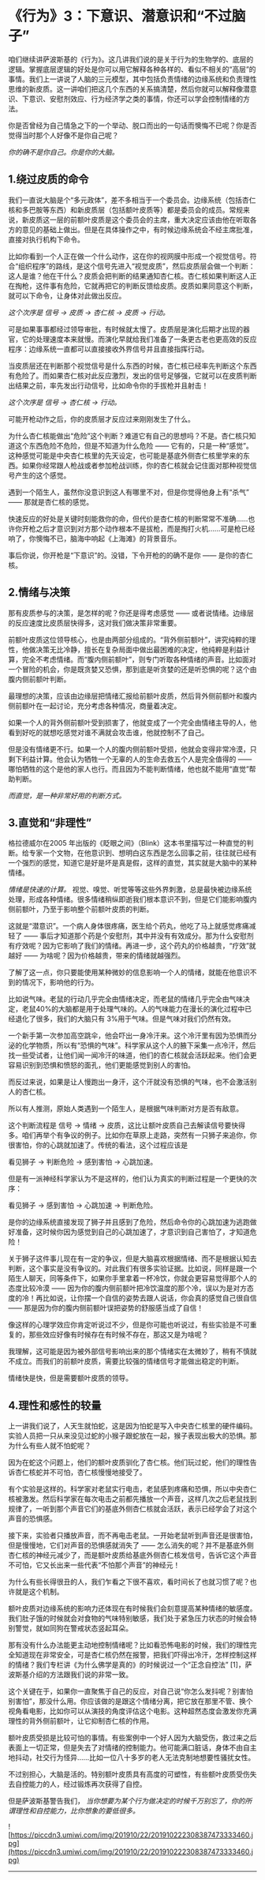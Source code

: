 # 《行为》3：下意识、潜意识和“不过脑子”

咱们继续讲萨波斯基的《行为》。这几讲我们说的是关于行为的生物学的、底层的逻辑。掌握底层逻辑的好处是你可以用它解释各种各样的、看似不相关的“高层”的事情。我们上一讲说了人脑的三元模型，其中包括负责情绪的边缘系统和负责理性思维的新皮质。这一讲咱们把这几个东西的关系搞清楚，然后你就可以解释像潜意识、下意识、安慰剂效应、行为经济学之类的事情，你还可以学会控制情绪的方法。

你是否曾经为自己情急之下的一个举动、脱口而出的一句话而懊悔不已呢？你是否觉得当时那个人好像不是你自己呢？

 *你的确不是你自己。你是你的大脑。*

## 1.绕过皮质的命令

我们一直说大脑是个“多元政体”，差不多相当于一个委员会。边缘系统（包括杏仁核和多巴胺等东西）和新皮质层（包括额叶皮质等）都是委员会的成员。常规来说，新皮质这一层的前额叶皮质是这个委员会的主席，重大决定应该由他在听取各方的意见的基础上做出。但是在具体操作之中，有时候边缘系统会不经主席批准，直接对执行机构下命令。

比如你看到一个人正在做一个什么动作，这在你的视网膜中形成一个视觉信号。符合“组织程序”的路线，是这个信号先进入“视觉皮质”，然后皮质层会做一个判断：这人是谁？他在干什么？皮质会把判断的结果通知杏仁核。杏仁核如果判断这人正在掏枪，这件事有危险，它就再把它的判断反馈给皮质。皮质如果同意这个判断，就可以下命令，让身体对此做出反应。

 *这个次序是 信号 → 皮质 → 杏仁核 → 皮质 → 行动。*

可是如果事事都经过领导审批，有时候就太慢了。皮质层是演化后期才出现的器官，它的处理速度本来就慢。而演化早就给我们准备了一条更古老也更高效的反应程序：边缘系统一直都可以直接接收外界信号并且直接指挥行动。

当皮质层还在判断那个视觉信号是什么东西的时候，杏仁核已经率先判断这个东西有危险了。而如果杏仁核对此反应激烈，发出的信号足够强，它就可以在皮质判断出结果之前，率先发出行动信号，比如命令你的手拔枪并且射击！

 *这个次序是 信号 → 杏仁核 → 行动。*

可能开枪动作之后，你的皮质层才反应过来刚刚发生了什么。

为什么杏仁核能做出“危险”这个判断？难道它有自己的思想吗？不是。杏仁核只知道这个东西危险不危险，但是不知道为什么危险 —— 它有的，只是一种“感觉”。这种感觉可能是中央杏仁核里的先天设定，也可能是基底外侧杏仁核里学来的东西。如果你经常跟人枪战或者参加枪战训练，你的杏仁核就会记住面对那种视觉信号产生的这个感觉。

遇到一个陌生人，虽然你没意识到这人有哪里不对，但是你觉得他身上有“杀气” —— 那就是杏仁核的感觉。

快速反应的好处是关键时刻能救你的命，但代价是杏仁核的判断常常不准确……也许你开枪之后才意识到对方那个动作根本不是拔枪，而是掏打火机……可是枪已经响了，你懊悔不已，脑海中响起《上海滩》的背景音乐。

事后你说，你开枪是“下意识”的。没错，下令开枪的的确不是你 —— 是你的杏仁核。

## 2.情绪与决策

那有皮质参与的决策，是怎样的呢？你还是得考虑感觉 —— 或者说情绪。边缘层的反应速度比皮质层快得多，这对我们做决策非常重要。

前额叶皮质这位领导核心，也是由两部分组成的。“背外侧前额叶”，讲究纯粹的理性，他做决策无比冷静，擅长在复杂局面中做出最困难的决定，他纯粹是利益计算，完全不考虑情绪。而“腹内侧前额叶”，则专门听取各种情绪的声音。比如面对一个冒险的机会，你是既贪婪又恐惧，那到底是听贪婪的还是听恐惧的呢？这个由腹内侧前额叶判断。

最理想的决策，应该由边缘层把情绪汇报给前额叶皮质，然后背外侧前额叶和腹内侧前额叶在一起讨论，充分考虑各种情况，商量着决定。

如果一个人的背外侧前额叶受到损害了，他就变成了一个完全由情绪主导的人，他看到好吃的就想吃感觉对谁不满就会攻击谁，他就控制不了自己。

但是没有情绪更不行。如果一个人的腹内侧前额叶受损，他就会变得非常冷漠，只剩下利益计算。他会认为牺牲一个无辜的人的生命去救五个人是完全值得的 —— 哪怕牺牲的这个是他的家人也行。而且因为不能判断情绪，他也就不能用“直觉”帮助判断。

 *而直觉，是一种非常好用的判断方式。*

## 3.直觉和“非理性”

格拉德威尔在2005 年出版的《眨眼之间》（Blink）这本书里描写过一种直觉的判断。给专家一个文物，在他意识到、想明白这东西是怎么回事之前，往往就已经有一个强烈的感觉，知道它是好是坏是真是假，这样的直觉，其实就是大脑中的某种情绪。

 *情绪是快速的计算。* 视觉、嗅觉、听觉等等这些外界刺激，总是最快被边缘系统处理，形成各种情绪。很多情绪稍纵即逝我们根本意识不到，但是它们能影响腹内侧前额叶，乃至于影响整个前额叶皮质的判断。

这就是“潜意识”。一个病人身体很疼痛，医生给个药丸，他吃了马上就感觉疼痛减轻了 —— 事后才知道那个药是个安慰剂，其中并没有有效成分。那为什么安慰剂有疗效呢？因为它影响了我们的情绪。再进一步，这个药丸的价格越贵，“疗效”就越好 —— 为啥呢？因为价格越贵，带来的情绪就越强烈。

了解了这一点，你只要能使用某种微妙的信息影响一个人的情绪，就能在他意识不到的情况下，影响他的行为。

比如说气味。老鼠的行动几乎完全由情绪决定，而老鼠的情绪几乎完全由气味决定，老鼠40%的大脑都是用于处理气味的。人的气味能力在漫长的演化过程中已经退化了很多，我们的大脑只有 3%用于气味。但是气味对我们仍然有效。

一个新手第一次参加高空跳伞，他会吓出一身冷汗来。这个冷汗里有因为恐惧而分泌的化学物质，所以有“恐惧的气味”。科学家从这个人的腋下采集一点冷汗，然后找一些受试者，让他们闻一闻冷汗的味道，他们的杏仁核就会活跃起来。他们会更容易识别到恐惧和愤怒的面孔，他们更能感觉到别人的害怕。

而反过来说，如果是让人慢跑出一身汗，这个汗就没有恐惧的气味，也不会激活别人的杏仁核。

所以有人推测，原始人类遇到一个陌生人，是根据气味判断对方是否有敌意。

这个判断流程是 信号 → 情绪 → 皮质，这比让额叶皮质自己去解读信号要快得多。咱们再举个有争议的例子。比如你在草原上走路，突然有一只狮子来追你，你很害怕，你的心跳就加速了。传统的看法，这个过程应该是

看见狮子 → 判断危险 → 感到害怕 → 心跳加速。

但是有一派神经科学家认为不是这样的，他们认为真实的判断过程是一个更快的次序：

看见狮子 → 感到害怕 → 心跳加速 → 判断危险。

是你的边缘系统直接发现了狮子并且感到了危险，然后命令你的心跳加速为逃跑做好准备，这时候你因为感觉到自己的心跳加速了，才意识到自己害怕了，才知道危险！

关于狮子这件事儿现在有一定的争议，但是大脑喜欢根据情绪、而不是根据认知去判断，这个事实是没有争议的。对此我们有很多实验证据。比如说，同样是跟一个陌生人聊天，同等条件下，如果你手里拿着一杯冷饮，你就会更容易觉得那个人的态度比较冷漠 —— 因为你的腹内侧前额叶把冷饮温度的那个冷，误以为是对方态度的冷！再比如说，让你摆一个自信的姿势去跟人说话，你会真的感觉自己很自信 —— 那是因为你的腹内侧前额叶误把姿势的舒服感当成了自信！

像这样的心理学效应你肯定听说过不少，但是你可能也听说过，有些实验是不可重复的，那些效应好像有时候存在有时候不存在，那这又是为啥呢？

我理解，这可能是因为被外部信号影响出来的那个情绪实在太微妙了，稍有不慎就不成立。而我们的前额叶皮质，需要比较强的情绪信号才能做出稳定的判断。

情绪快是快，但是需要额叶皮质的领导。

## 4.理性和感性的较量

上一讲我们说了，人天生就怕蛇，这是因为怕蛇是写入中央杏仁核里的硬件编码。实验人员把一只从来没见过蛇的小猴子跟蛇放在一起，猴子表现出极大的恐惧。那为什么有些人就不怕蛇呢？

因为在蛇这个问题上，他们的额叶皮质驯化了杏仁核。他们玩过蛇，他们的理性告诉杏仁核蛇并不可怕，杏仁核慢慢地接受了。

有个实验是这样的。科学家对老鼠实行电击，老鼠感到疼痛和恐惧，所以中央杏仁核被激发。然后科学家在每次电击之前都先播放一个声音，这样几次之后老鼠找到规律了，一听到那个声音它们的基底外侧杏仁核就会活跃，表示已经学会了对这个声音的恐惧感。

接下来，实验者只播放声音，而不再电击老鼠。一开始老鼠听到声音还是很害怕，但是慢慢地，它们对声音的恐惧感就消失了 —— 怎么消失的呢？并不是基底外侧杏仁核的神经元减少了，而是额叶皮质给基底外侧杏仁核发信号，告诉它这个声音不可怕，它又长出来一些代表“不怕那个声音”的神经元！

为什么有些长得很丑的人，我们乍看之下很不喜欢，看时间长了也就习惯了呢？也许就是这个机制。

额叶皮质对边缘系统的影响力还体现在有时候我们会刻意提高某种情绪的敏感度。我们肚子饿的时候就会对食物的气味特别敏感，我们处于紧急压力状态的时候会特别警觉，就如同狗在警戒状态竖起耳朵。

那有没有什么办法能更主动地控制情绪呢？比如看恐怖电影的时候，我们的理性完全知道现在非常安全，可是杏仁核仍然在报警，把我们吓得出冷汗，怎样控制这样的情绪？我们专栏讲《为什么佛学是真的》的时候说过一个“正念自控法” [1]，萨波斯基介绍的方法跟我们说的非常一致。

这个关键在于，如果你一直聚焦于自己的反应，对自己说“你怎么发抖呢？别害怕别害怕”，那没什么用。你应该做的是跟这个情绪分离，把它放在那里不管、换个视角看电影，比如你可以从演技的角度评估这个电影。这种超然态度会激发你充满理性的背外侧前额叶，让它抑制杏仁核的作用。

额叶皮质受损是比较可怕的事情。有些案例中一个好人因为大脑受伤，救过来之后表面上一切正常，但是失去了对情绪的控制能力。他可能满口脏话，身体不由自主地抖动，社交行为怪异……比如一位八十多岁的老人无法克制地想要性骚扰女性。

不过别担心，大脑是活的。特别额叶皮质具有高度的可塑性，有些额叶皮质受伤失去自控能力的人，经过锻炼再次获得了自控。

但是萨波斯基警告我们， *当你想要为某个行为做决定的时候千万别忘了，你的所谓理性和自控能力，比你想象的要低很多。*

![https://piccdn3.umiwi.com/img/201910/22/201910222308387473333460.jpg](https://piccdn3.umiwi.com/img/201910/22/201910222308387473333460.jpg)

---
